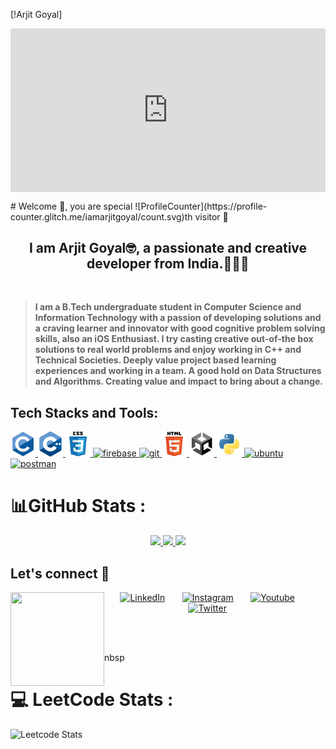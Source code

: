 [!Arjit Goyal]<div style="padding-top:51.899%;position:relative;">
  <iframe src="https://gifer.com/embed/J53" width="100%" height="100%" style='position:absolute;top:0;left:0;' frameBorder="0" allowFullScreen></iframe></div>
# Welcome 👋, you are special&nbsp;![ProfileCounter](https://profile-counter.glitch.me/iamarjitgoyal/count.svg)th visitor 🤗
<h2 align="center"> I am Arjit Goyal🤓, a passionate and creative developer from India.👩🏾‍💻 </h2> &nbsp;

> **I am a B.Tech undergraduate student in Computer Science and Information Technology with a passion of developing solutions and a craving learner and innovator with good cognitive problem solving skills, also an iOS Enthusiast. I try casting creative out-of-the box solutions to real world problems and enjoy working in C++ and Technical Societies. Deeply value project based learning experiences and working in a team. A good hold on Data Structures and Algorithms. Creating value and impact to bring about a change.**
## Tech Stacks and Tools:
<p align="left"> <a href="https://www.cprogramming.com/" target="_blank"> <img src="https://raw.githubusercontent.com/devicons/devicon/master/icons/c/c-original.svg" alt="c" width="40" height="40"/> </a> <a href="https://www.w3schools.com/cpp/" target="_blank"> <img src="https://raw.githubusercontent.com/devicons/devicon/master/icons/cplusplus/cplusplus-original.svg" alt="cplusplus" width="40" height="40"/> </a> <a href="https://www.w3schools.com/css/" target="_blank"> <img src="https://raw.githubusercontent.com/devicons/devicon/master/icons/css3/css3-original-wordmark.svg" alt="css3" width="40" height="40"/> </a> <a href="https://firebase.google.com/" target="_blank"> <img src="https://www.vectorlogo.zone/logos/firebase/firebase-icon.svg" alt="firebase" width="40" height="40"/> </a> <a href="https://git-scm.com/" target="_blank"> <img src="https://www.vectorlogo.zone/logos/git-scm/git-scm-icon.svg" alt="git" width="40" height="40"/> </a> <a href="https://www.w3.org/html/" target="_blank"> <img src="https://raw.githubusercontent.com/devicons/devicon/master/icons/html5/html5-original-wordmark.svg" alt="html5" width="40" height="40"/> </a> <a href="https://unity.com/" target="_blank"> <img src="https://raw.githubusercontent.com/devicons/devicon/master/icons/unity/unity-original.svg" alt="unity" width="40" height="40"/> </a> <a href="https://python.org" target="_blank"> <img src="https://raw.githubusercontent.com/devicons/devicon/master/icons/python/python-original.svg" alt="python" width="40" height="40"/> </a> <a href="https://ubuntu.com" target="_blank"> <img src="https://assets.ubuntu.com/v1/57a889f6-ubuntu-logo112.png" alt="ubuntu" width="40" height="40"/> </a> <a href="https://postman.com" target="_blank"> <img src="https://res.cloudinary.com/postman/image/upload/t_team_logo/v1629869194/team/2893aede23f01bfcbd2319326bc96a6ed0524eba759745ed6d73405a3a8b67a8" alt="postman" width="40" height="40"/> </a> </p>

# 📊GitHub Stats :
<p align="center">
<a href="https://github.com/iamarjitgoyal">
  <img height="180em" src="https://github-readme-stats-eight-theta.vercel.app/api?username=iamarjitgoyal&show_icons=true&theme=algolia&include_all_commits=true&count_private=true"/>
  <img height="180em" src="https://github-readme-stats-eight-theta.vercel.app/api/top-langs/?username=iamarjitgoyal&layout=compact&langs_count=8&theme=algolia"/>
  <img height="180em" src="https://github-readme-streak-stats.herokuapp.com/?user=iamarjitgoyal&theme=tokyonight"/>	
</a>
</p>



## Let's connect 🤝
<a href="https://github.com/sponsors/M0nica"><img align="left" width="150" height="150" src="https://github.com/M0nica/M0nica/blob/main/octomonica/m0nica-octocat-rotating.gif?raw=true"></a> <p align="center">
  <a href="http://linkedin.com/in/arjit-goyal-470a47204/"><img width="32px" alt="LinkedIn" title="LinkedIn" src="https://user-images.githubusercontent.com/33064931/192891277-e2528754-fdca-473a-be7a-25149ae295c8.png"></a>
  &#8287;&#8287;&#8287;&#8287;&#8287;
  <a href="https://www.instagram.com/iamarjitgoyal/"><img width="32px" alt="Instagram" title="Instagram" src="https://user-images.githubusercontent.com/33064931/192891342-3c88a026-50f3-430d-b582-96a57b019e32.png"/></a>
  &#8287;&#8287;&#8287;&#8287;&#8287;
  <a href="https://www.youtube.com/channel/UCJMM-nvalc3gZixC9CoArEA"><img width="32px" alt="Youtube" title="Youtube" src="https://user-images.githubusercontent.com/33064931/192891435-24b5573e-5715-484a-b398-1db38348d9ea.png"/></a>
  &#8287;&#8287;&#8287;&#8287;&#8287;
  <a href="https://twitter.com/ArjitGoyal1"><img width="32px" alt="Twitter" title="Twitter" src="https://user-images.githubusercontent.com/33064931/192891530-8660cc3a-3721-4609-a99d-010d7dd5d6d7.png"/></a>
  &#8287;&#8287;&#8287;&#8287;&#8287;
</p> &nbsp;

<br> nbsp

# 💻 LeetCode Stats :

![Leetcode Stats](https://leetcard.jacoblin.cool/iamarjitgoyal?ext=heatmap)


&nbsp;

